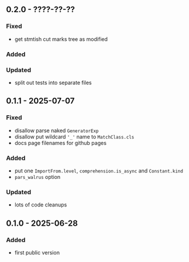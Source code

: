 ## 0.2.0 - ????-??-??

### Fixed

- get stmtish cut marks tree as modified

### Added

### Updated

- split out tests into separate files


## 0.1.1 - 2025-07-07

### Fixed

- disallow parse naked `GeneratorExp`
- disallow put wildcard `'_'` name to `MatchClass.cls`
- docs page filenames for github pages

### Added

- put one `ImportFrom.level`, `comprehension.is_async` and `Constant.kind`
- `pars_walrus` option

### Updated

- lots of code cleanups

## 0.1.0 - 2025-06-28

### Added

- first public version
